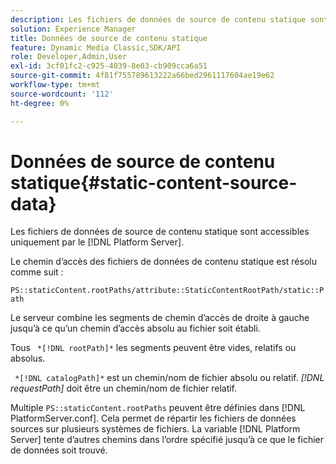 ```yaml
---
description: Les fichiers de données de source de contenu statique sont accessibles uniquement par le [!DNL Platform Server].
solution: Experience Manager
title: Données de source de contenu statique
feature: Dynamic Media Classic,SDK/API
role: Developer,Admin,User
exl-id: 3cf01fc2-c925-4039-8e03-cb909cca6a51
source-git-commit: 4f81f755789613222a66bed2961117604ae19e62
workflow-type: tm+mt
source-wordcount: '112'
ht-degree: 0%

---
```


# Données de source de contenu statique{#static-content-source-data}

Les fichiers de données de source de contenu statique sont accessibles uniquement par le [!DNL Platform Server].

Le chemin d’accès des fichiers de données de contenu statique est résolu comme suit :

`PS::staticContent.rootPaths/attribute::StaticContentRootPath/static::Path`

Le serveur combine les segments de chemin d’accès de droite à gauche jusqu’à ce qu’un chemin d’accès absolu au fichier soit établi.

Tous ` *[!DNL rootPath]*` les segments peuvent être vides, relatifs ou absolus.

` *[!DNL catalogPath]*` est un chemin/nom de fichier absolu ou relatif. *[!DNL requestPath]* doit être un chemin/nom de fichier relatif.

Multiple `PS::staticContent.rootPaths` peuvent être définies dans [!DNL PlatformServer.conf]. Cela permet de répartir les fichiers de données sources sur plusieurs systèmes de fichiers. La variable [!DNL Platform Server] tente d’autres chemins dans l’ordre spécifié jusqu’à ce que le fichier de données soit trouvé.
